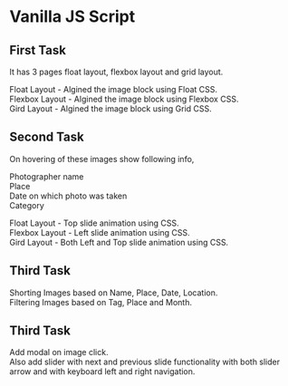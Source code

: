 # Vanilla JS Script

## First Task
It has 3 pages float layout, flexbox layout and grid layout.

Float Layout - Algined the image block using Float CSS. <br />
Flexbox Layout - Algined the image block using Flexbox CSS. <br />
Gird Layout - Algined the image block using Grid CSS. <br />


## Second Task
On hovering of these images show following info,

Photographer name <br />
Place <br />
Date on which photo was taken <br />
Category <br />

Float Layout - Top slide animation using CSS. <br />
Flexbox Layout - Left slide animation using CSS. <br />
Gird Layout - Both Left and Top slide animation using CSS. <br />

## Third Task
Shorting Images based on Name, Place, Date, Location. <br />
Filtering Images based on Tag, Place and Month.

## Third Task
Add modal on image click. <br />
Also add slider with next and previous slide functionality with both slider arrow and with keyboard left and right navigation.
